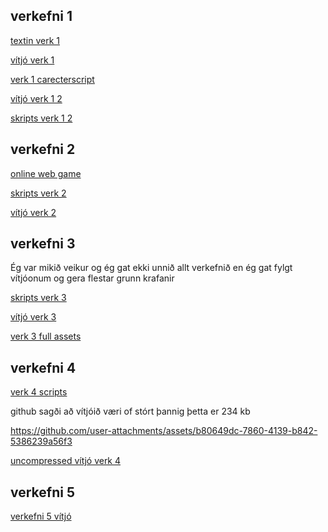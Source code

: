 ## verkefni 1

[textin verk 1](https://github.com/Brakku/Breki-unity-verkefni/blob/main/verkefni%201/verkefni1.txt)

[vítjó verk 1](https://github.com/Brakku/Breki-unity-verkefni/blob/main/verkefni%201/verkefni%201%20recording.mp4)

[verk 1 carecterscript](https://github.com/Brakku/Breki-unity-verkefni/blob/main/verkefni%201/carecter%20controller.cs)




[vítjó verk 1 2](https://github.com/user-attachments/assets/2dce0653-a3e2-427c-a44c-20fc052d9db7)

[skripts verk 1 2](https://github.com/Brakku/Breki-unity-verkefni/tree/main/verkefni%201/Scripts)

## verkefni 2

[online web game](https://play.unity.com/en/games/3c6aff04-4e83-40ec-8c24-0b9ed7387d5c/verk-2)

[skripts verk 2](https://github.com/Brakku/Breki-unity-verkefni/tree/main/verkefni%202/scripts)

[vítjó verk 2](https://github.com/Brakku/Breki-unity-verkefni/blob/main/verkefni%202/2024-10-30%2012-30-43.mp4)

## verkefni 3

Ég var mikið veikur og ég gat ekki unnið allt verkefnið en ég gat fylgt vítjóonum og gera flestar grunn krafanir

[skripts verk 3](https://github.com/Brakku/Breki-unity-verkefni/tree/main/verkefni%203/scripts)

[vítjó verk 3](https://github.com/Brakku/Breki-unity-verkefni/blob/main/verkefni%203/verk%203.mp4)

[verk 3 full assets](https://github.com/Brakku/Breki-unity-verkefni/releases/tag/verk3assets)

## verkefni 4



[verk 4 scripts](https://github.com/Brakku/Breki-unity-verkefni/tree/main/verkefni%204/scripts)


github sagði að vítjóið væri of stórt þannig þetta er 234 kb 

https://github.com/user-attachments/assets/b80649dc-7860-4139-b842-5386239a56f3

[uncompressed vítjó verk 4](https://github.com/Brakku/Breki-unity-verkefni/blob/main/verkefni%204/verk4%20-%20Breki.mp4)

## verkefni 5



[verkefni 5 vítjó](https://github.com/user-attachments/assets/0215b090-22a0-459c-af7e-acbc1a949eb1)






